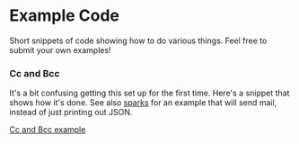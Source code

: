 # Example Code

Short snippets of code showing how to do various things.
Feel free to submit your own examples!

### Cc and Bcc

It's a bit confusing getting this set up for the first time. Here's a snippet that shows how it's done. See also [sparks](cmd/sparks/sparks.go) for an example that will send mail, instead of just printing out JSON.

[Cc and Bcc example](cc/cc.go)

